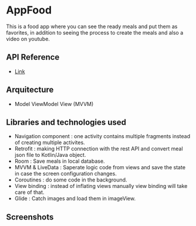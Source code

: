 
# AppFood

This is a food app where you can see the ready meals and put them as favorites, in addition to seeing the process to create the meals and also a video on youtube.





## API Reference
- [Link](https://www.themealdb.com/api.php)



## Arquitecture

- Model ViewModel View (MVVM)
  

## Libraries and technologies used
- Navigation component : one activity contains multiple fragments instead of creating multiple activites.
- Retrofit : making HTTP connection with the rest API and convert meal json file to Kotlin/Java object.
- Room : Save meals in local database.
- MVVM & LiveData : Saperate logic code from views and save the state in case the screen configuration changes.
- Coroutines : do some code in the background.
- View binding : instead of inflating views manually view binding will take care of that.
- Glide : Catch images and load them in imageView.
 
 ## Screenshots
